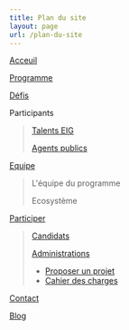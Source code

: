```yaml
---
title: Plan du site
layout: page
url: /plan-du-site
---
```


[Acceuil](https://eig.etalab.gouv.fr/)

[Programme](https://eig.etalab.gouv.fr/programme/)

[Défis](https://eig.etalab.gouv.fr/defis/)

Participants

> [Talents EIG](https://eig.etalab.gouv.fr/talents/)
>
> [Agents publics](https://eig.etalab.gouv.fr/agents/)

[Equipe](https://eig.etalab.gouv.fr/equipe/)

> L'équipe du programme
>
> Ecosystème

[Participer](https://eig.etalab.gouv.fr/participer/)

> [Candidats](https://eig.etalab.gouv.fr/participer/candidats/)
>
> [Administrations](https://eig.etalab.gouv.fr/participer/administrations/)
>
> - [Proposer un projet](https://eig.etalab.gouv.fr/participer/administrations/proposer/)
> - [Cahier des charges](https://eig.etalab.gouv.fr/img/blank.pdf)

[Contact](https://eig.etalab.gouv.fr/contact/)

[Blog](https://eig.etalab.gouv.fr/blog/)
